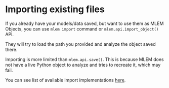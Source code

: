 # Importing existing files

If you already have your models/data saved, but want to use them as MLEM
Objects, you can use `mlem import` command or `mlem.api.import_object()` API.

They will try to load the path you provided and analyze the object saved there.

<admon type="warn">

Importing is more limited than `mlem.api.save()`. This is because MLEM does not
have a live Python object to analyze and tries to recreate it, which may fail.

</admon>

You can see list of available import implementations
[here](/doc/user-guide/mlem-abcs#importhook).
